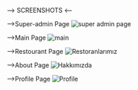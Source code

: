 
--> SCREENSHOTS <--

-->Super-admin Page
![super admin page](https://github.com/user-attachments/assets/5ae7901b-1301-491d-b447-c2ac5e423356)

-->Main Page
![main](https://github.com/user-attachments/assets/fdab291d-d733-4a87-92a2-ed644b2930e3)

-->Restourant Page
![Restoranlarımız](https://github.com/user-attachments/assets/9637903d-1494-43a7-835f-969b0a5ae0ac)

-->About Page
![Hakkımızda](https://github.com/user-attachments/assets/d1775a3e-aa4b-4306-9463-055908ae7c28)

-->Profile Page
![Profile](https://github.com/user-attachments/assets/08150717-f4eb-4c7c-9328-4c04fad25353)
